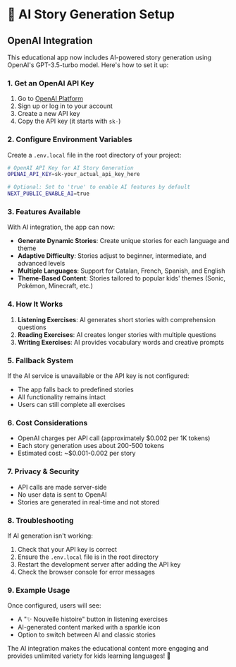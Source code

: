 # 🤖 AI Story Generation Setup

## OpenAI Integration

This educational app now includes AI-powered story generation using OpenAI's GPT-3.5-turbo model. Here's how to set it up:

### 1. Get an OpenAI API Key

1. Go to [OpenAI Platform](https://platform.openai.com/api-keys)
2. Sign up or log in to your account
3. Create a new API key
4. Copy the API key (it starts with `sk-`)

### 2. Configure Environment Variables

Create a `.env.local` file in the root directory of your project:

```bash
# OpenAI API Key for AI Story Generation
OPENAI_API_KEY=sk-your_actual_api_key_here

# Optional: Set to 'true' to enable AI features by default
NEXT_PUBLIC_ENABLE_AI=true
```

### 3. Features Available

With AI integration, the app can now:

- **Generate Dynamic Stories**: Create unique stories for each language and theme
- **Adaptive Difficulty**: Stories adjust to beginner, intermediate, and advanced levels
- **Multiple Languages**: Support for Catalan, French, Spanish, and English
- **Theme-Based Content**: Stories tailored to popular kids' themes (Sonic, Pokémon, Minecraft, etc.)

### 4. How It Works

1. **Listening Exercises**: AI generates short stories with comprehension questions
2. **Reading Exercises**: AI creates longer stories with multiple questions
3. **Writing Exercises**: AI provides vocabulary words and creative prompts

### 5. Fallback System

If the AI service is unavailable or the API key is not configured:
- The app falls back to predefined stories
- All functionality remains intact
- Users can still complete all exercises

### 6. Cost Considerations

- OpenAI charges per API call (approximately $0.002 per 1K tokens)
- Each story generation uses about 200-500 tokens
- Estimated cost: ~$0.001-0.002 per story

### 7. Privacy & Security

- API calls are made server-side
- No user data is sent to OpenAI
- Stories are generated in real-time and not stored

### 8. Troubleshooting

If AI generation isn't working:

1. Check that your API key is correct
2. Ensure the `.env.local` file is in the root directory
3. Restart the development server after adding the API key
4. Check the browser console for error messages

### 9. Example Usage

Once configured, users will see:
- A "✨ Nouvelle histoire" button in listening exercises
- AI-generated content marked with a sparkle icon
- Option to switch between AI and classic stories

The AI integration makes the educational content more engaging and provides unlimited variety for kids learning languages! 🎉 